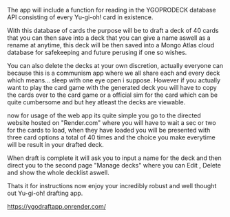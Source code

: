 The app will include a function for reading in the YGOPRODECK database API consisting of every Yu-gi-oh! card in existence.

With this database of cards the purpose will be to draft a deck of 40 cards that you can then save into a deck that you can give a name aswell as a rename at anytime, this deck will be then saved into a Mongo Atlas cloud database for safekeeping and future perusing if one so wishes.

You can also delete the decks at your own discretion, actually everyone can because this is a communism app where we all share each and every deck which means... sleep with one eye open i suppose. However if you actually want to play the card game with the generated deck you will have to copy the cards over to the card game or a official sim for the card which can be quite cumbersome and but hey atleast the decks are viewable.

now for usage of the web app its quite simple you go to the directed website hosted on "Render.com" where you will have to wait a sec or two for the cards to load, when they have loaded you will be presented with three card options a total of 40 times and the choice you make everytime will be result in your drafted deck.

When draft is complete it will ask you to input a name for the deck and then direct you to the second page "Manage decks" where you can Edit , Delete and show the whole decklist aswell.

Thats it for instructions now enjoy your incredibly robust and well thought out Yu-gi-oh! drafting app.

https://ygodraftapp.onrender.com/

